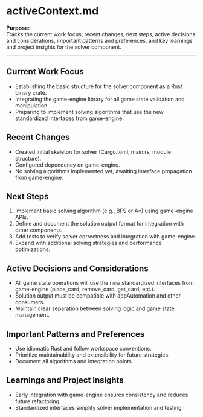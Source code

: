 # activeContext.md

**Purpose:**  
Tracks the current work focus, recent changes, next steps, active decisions and considerations, important patterns and preferences, and key learnings and project insights for the solver component.

---

## Current Work Focus

- Establishing the basic structure for the solver component as a Rust binary crate.
- Integrating the game-engine library for all game state validation and manipulation.
- Preparing to implement solving algorithms that use the new standardized interfaces from game-engine.

## Recent Changes

- Created initial skeleton for solver (Cargo.toml, main.rs, module structure).
- Configured dependency on game-engine.
- No solving algorithms implemented yet; awaiting interface propagation from game-engine.

## Next Steps

1. Implement basic solving algorithm (e.g., BFS or A*) using game-engine APIs.
2. Define and document the solution output format for integration with other components.
3. Add tests to verify solver correctness and integration with game-engine.
4. Expand with additional solving strategies and performance optimizations.

## Active Decisions and Considerations

- All game state operations will use the new standardized interfaces from game-engine (place_card, remove_card, get_card, etc.).
- Solution output must be compatible with appAutomation and other consumers.
- Maintain clear separation between solving logic and game state management.

## Important Patterns and Preferences

- Use idiomatic Rust and follow workspace conventions.
- Prioritize maintainability and extensibility for future strategies.
- Document all algorithms and integration points.

## Learnings and Project Insights

- Early integration with game-engine ensures consistency and reduces future refactoring.
- Standardized interfaces simplify solver implementation and testing.
